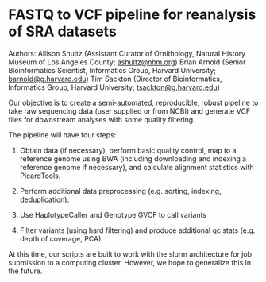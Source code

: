 FASTQ to VCF pipeline for reanalysis of SRA datasets
============

Authors:
Allison Shultz (Assistant Curator of Ornithology, Natural History Museum of Los Angeles County; ashultz@nhm.org)
Brian Arnold (Senior Bioinformatics Scientist, Informatics Group, Harvard University; barnold@g.harvard.edu)
Tim Sackton (Director of Bioinformatics, Informatics Group, Harvard University; tsackton@g.harvard.edu)


Our objective is to create a semi-automated, reproducible, robust pipeline to take raw sequencing data (user supplied or from NCBI) and generate VCF files for downstream analyses with some quality filtering. 

The pipeline will have four steps:

1. Obtain data (if necessary), perform basic quality control, map to a reference genome using BWA (including downloading and indexing a reference genome if necessary), and calculate alignment statistics with PicardTools.

2. Perform additional data preprocessing (e.g. sorting, indexing, deduplication).

3. Use HaplotypeCaller and Genotype GVCF to call variants

4. Filter variants (using hard filtering) and produce additional qc stats (e.g. depth of coverage, PCA)

At this time, our scripts are built to work with the slurm architecture for job submission to a computing cluster. However, we hope to generalize this in the future.